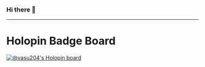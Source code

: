 ### Hi there 👋
<hr>

<!-- HOLOPIN BADGE BOARD -- -->
# Holopin Badge Board
[![@vasu204's Holopin board](https://holopin.me/vasu204)](https://holopin.io/@vasu204)


<!--
**vasukansal/vasukansal** is a ✨ _special_ ✨ repository because its `README.md` (this file) appears on your GitHub profile.

Here are some ideas to get you started:

- 🔭 I’m currently working on ...
- 🌱 I’m currently learning ...
- 👯 I’m looking to collaborate on ...
- 🤔 I’m looking for help with ...
- 💬 Ask me about ...
- 📫 How to reach me: ...
- 😄 Pronouns: ...
- ⚡ Fun fact: ...
-->
